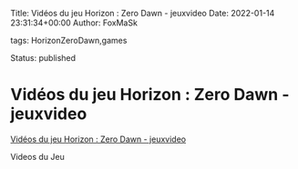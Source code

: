 Title: Vidéos du jeu Horizon : Zero Dawn - jeuxvideo
Date: 2022-01-14 23:31:34+00:00
Author: FoxMaSk 

tags: HorizonZeroDawn,games

Status: published





# Vidéos du jeu Horizon : Zero Dawn - jeuxvideo

[Vidéos du jeu Horizon : Zero Dawn - jeuxvideo](https://www.jeuxvideo.com/jeux/jeu-429582/videos/)

Videos du Jeu